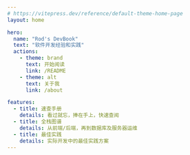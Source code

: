 ```yaml
---
# https://vitepress.dev/reference/default-theme-home-page
layout: home

hero:
  name: "Rod's DevBook"
  text: "软件开发经验和实践"
  actions:
    - theme: brand
      text: 开始阅读
      link: /README
    - theme: alt
      text: 关于我
      link: /about

features:
  - title: 速查手册
    details: 看过就忘，捧在手上，快速查阅
  - title: 全栈图谱
    details: 从前端/后端，再到数据库及服务器运维
  - title: 最佳实践
    details: 实际开发中的最佳实践方案
---
```


